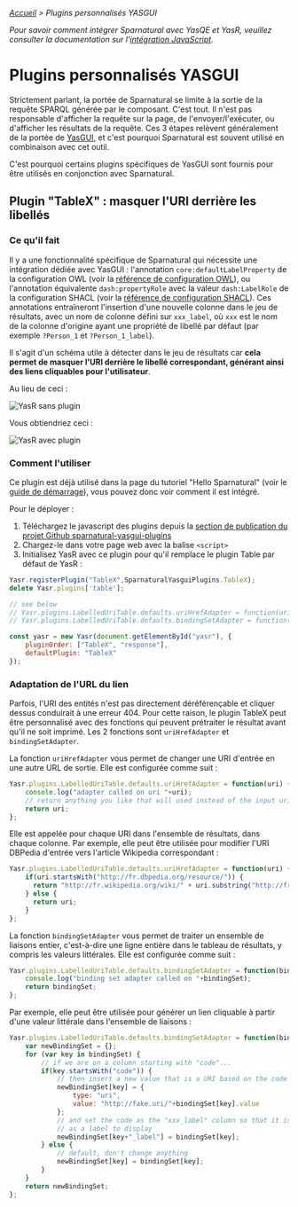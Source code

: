 _[Accueil](index.html) > Plugins personnalisés YASGUI_

_Pour savoir comment intégrer Sparnatural avec YasQE et YasR, veuillez consulter la documentation sur l'[intégration JavaScript](Javascript-integration.md)._

# Plugins personnalisés YASGUI

Strictement parlant, la portée de Sparnatural se limite à la sortie de la requête SPARQL générée par le composant. C'est tout. Il n'est pas responsable d'afficher la requête sur la page, de l'envoyer/l'exécuter, ou d'afficher les résultats de la requête. Ces 3 étapes relèvent généralement de la portée de [YasGUI](https://triply.cc/docs/yasgui/), et c'est pourquoi Sparnatural est souvent utilisé en combinaison avec cet outil.

C'est pourquoi certains plugins spécifiques de YasGUI sont fournis pour être utilisés en conjonction avec Sparnatural.

## Plugin "TableX" : masquer l'URI derrière les libellés

### Ce qu'il fait

Il y a une fonctionnalité spécifique de Sparnatural qui nécessite une intégration dédiée avec YasGUI : l'annotation `core:defaultLabelProperty` de la configuration OWL (voir la [référence de configuration OWL](OWL-based-configuration.md)), ou l'annotation équivalente `dash:propertyRole` avec la valeur `dash:LabelRole` de la configuration SHACL (voir la [référence de configuration SHACL](SHACL-based-configuration.md)). Ces annotations entraîneront l'insertion d'une nouvelle colonne dans le jeu de résultats, avec un nom de colonne défini sur `xxx_label`, où `xxx` est le nom de la colonne d'origine ayant une propriété de libellé par défaut (par exemple `?Person_1` et `?Person_1_label`).

Il s'agit d'un schéma utile à détecter dans le jeu de résultats car **cela permet de masquer l'URI derrière le libellé correspondant, générant ainsi des liens cliquables pour l'utilisateur**.

Au lieu de ceci :

![YasR sans plugin](/assets/images/yasr-without-plugin.png)

Vous obtiendriez ceci :

![YasR avec plugin](/assets/images/yasr-with-plugin.png)


### Comment l'utiliser

Ce plugin est déjà utilisé dans la page du tutoriel "Hello Sparnatural" (voir le [guide de démarrage](hello-sparnatural/Hello-Sparnatural.md)), vous pouvez donc voir comment il est intégré.

Pour le déployer :

1. Téléchargez le javascript des plugins depuis la [section de publication du projet Github sparnatural-yasgui-plugins](https://github.com/sparna-git/Sparnatural-yasgui-plugins/releases)
2. Chargez-le dans votre page web avec la balise `<script>`
3. Initialisez YasR avec ce plugin pour qu'il remplace le plugin Table par défaut de YasR :

```javascript
Yasr.registerPlugin("TableX",SparnaturalYasguiPlugins.TableX);
delete Yasr.plugins['table'];

// see below
// Yasr.plugins.LabelledUriTable.defaults.uriHrefAdapter = function(uri) { }
// Yasr.plugins.LabelledUriTable.defaults.bindingSetAdapter = function(bindingSet) { }

const yasr = new Yasr(document.getElementById("yasr"), {
	pluginOrder: ["TableX", "response"],
	defaultPlugin: "TableX"
});
```

### Adaptation de l'URL du lien

Parfois, l'URI des entités n'est pas directement déréférençable et cliquer dessus conduirait à une erreur 404. Pour cette raison, le plugin TableX peut être personnalisé avec des fonctions qui peuvent prétraiter le résultat avant qu'il ne soit imprimé. Les 2 fonctions sont `uriHrefAdapter` et `bindingSetAdapter`.

La fonction `uriHrefAdapter` vous permet de changer une URI d'entrée en une autre URL de sortie. Elle est configurée comme suit :

```javascript
Yasr.plugins.LabelledUriTable.defaults.uriHrefAdapter = function(uri) {
	console.log("adapter called on uri "+uri);
	// return anything you like that will used instead of the input uri
	return uri;
};
```

Elle est appelée pour chaque URI dans l'ensemble de résultats, dans chaque colonne. Par exemple, elle peut être utilisée pour modifier l'URI DBPedia d'entrée vers l'article Wikipedia correspondant :

```javascript
Yasr.plugins.LabelledUriTable.defaults.uriHrefAdapter = function(uri) {
	if(uri.startsWith("http://fr.dbpedia.org/resource/")) {
	  return "http://fr.wikipedia.org/wiki/" + uri.substring("http://fr.dbpedia.org/resource/".length);
	} else {
	  return uri;
	}
};
```

La fonction `bindingSetAdapter` vous permet de traiter un ensemble de liaisons entier, c'est-à-dire une ligne entière dans le tableau de résultats, y compris les valeurs littérales. Elle est configurée comme suit :

```javascript
Yasr.plugins.LabelledUriTable.defaults.bindingSetAdapter = function(bindingSet) {
	console.log("binding set adapter called on "+bindingSet);
	return bindingSet;
};
```

Par exemple, elle peut être utilisée pour générer un lien cliquable à partir d'une valeur littérale dans l'ensemble de liaisons :

```javascript
Yasr.plugins.LabelledUriTable.defaults.bindingSetAdapter = function(bindingSet) {
	var newBindingSet = {};
	for (var key in bindingSet) {
		// if we are on a column starting with "code"...
	    if(key.startsWith("code")) {
	    	// then insert a new value that is a URI based on the code literal value    
	        newBindingSet[key] = {
	            type: "uri",
	            value: "http://fake.uri/"+bindingSet[key].value
	        };
	        // and set the code as the "xxx_label" column so that it is picked up
	        // as a label to display
	        newBindingSet[key+"_label"] = bindingSet[key];
	    } else {
	        // default, don't change anything
	        newBindingSet[key] = bindingSet[key];
	    }
	}
	return newBindingSet;
};
```
